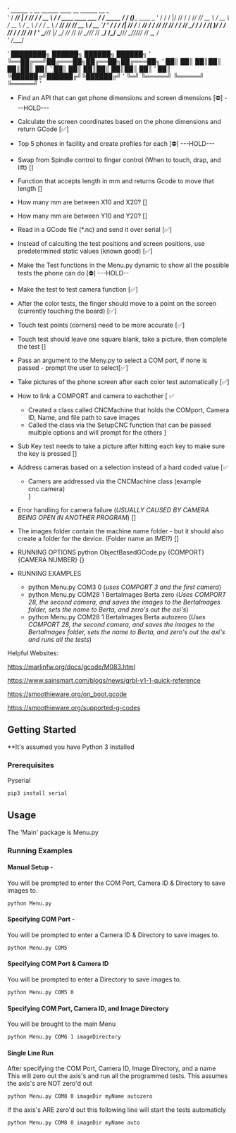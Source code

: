 '     ______ _   __ ______   ____   __                           ______             __   _              
'    / ____// | / // ____/  / __ \ / /_   ____   ____   ___     /_  __/___   _____ / /_ (_)____   ____ _
'   / /    /  |/ // /      / /_/ // __ \ / __ \ / __ \ / _ \     / /  / _ \ / ___// __// // __ \ / __ `/
'  / /___ / /|  // /___   / ____// / / // /_/ // / / //  __/    / /  /  __/(__  )/ /_ / // / / // /_/ / 
'  \____//_/ |_/ \____/  /_/    /_/ /_/ \____//_/ /_/ \___/    /_/   \___//____/ \__//_//_/ /_/ \__, /  
'                                                                                              /____/   




'  ████████╗ ██████╗ ██████╗  ██████╗ 
'  ╚══██╔══╝██╔═══██╗██╔══██╗██╔═══██╗
'     ██║   ██║   ██║██║  ██║██║   ██║
'     ██║   ██║   ██║██║  ██║██║   ██║
'     ██║   ╚██████╔╝██████╔╝╚██████╔╝
'     ╚═╝    ╚═════╝ ╚═════╝  ╚═════╝ 
'                                     
- Find an API that can get phone dimensions and screen dimensions [⛔] ---HOLD---
- Calculate the screen coordinates based on the phone dimensions and return GCode [✅]
- Top 5 phones in facility and create profiles for each [⛔] ---HOLD---
- Swap from Spindle control to finger control (When to touch, drap, and lift) []
- Function that accepts length in mm and returns Gcode to move that length []
- How many mm are between X10 and X20? []
- How many mm are between Y10 and Y20? []
- Read in a GCode file (*.nc) and send it over serial [✅] 
- Instead of calculting the test positions and screen positions, use predetermined static values (known good) [✅]
- Make the Test functions in the Menu.py dynamic to show all the possible tests the phone can do [⛔] ---HOLD--
- Make the test to test camera function [✅]
- After the color tests, the finger should move to a point on the screen (currently touching the board) [✅]
- Touch test points (corners) need to be more accurate [✅]
- Touch test should leave one square blank, take a picture, then complete the test []
- Pass an argument to the Meny.py to select a COM port, if none is passed - prompt the user to select[✅]
- Take pictures of the phone screen after each color test automatically [✅]
- How to link a COMPORT and camera to eachother [ ✅
    - Created a class called CNCMachine that holds the COMport, Camera ID, Name, and file path to save images
    - Called the class via the SetupCNC function that can be passed multiple options and will prompt for the others
    ]
- Sub Key test needs to take a picture after hitting each key to make sure the key is pressed []
- Address cameras based on a selection instead of a hard coded value [✅
    - Camers are addressed via the CNCMachine class (example cnc.camera)  
    ]
- Error handling for camera failure (*USUALLY CAUSED BY CAMERA BEING OPEN IN ANOTHER PROGRAM*) []
- The images folder contain the machine name folder - but it should also create a folder for the device. (Folder name an IMEI?) []


- RUNNING OPTIONS python ObjectBasedGCode.py {COMPORT} {CAMERA NUMBER} {}
- RUNNING EXAMPLES
    - python Menu.py COM3 0 (*uses COMPORT 3 and the first camera*)
    - python Menu.py COM28 1 BertaImages Berta zero (*Uses COMPORT 28, the second camera, and saves the images to the BertaImages folder, sets the name to Berta, and zero's out the axi's*)
    - python Menu.py COM28 1 BertaImages Berta autozero (*Uses COMPORT 28, the second camera, and saves the images to the BertaImages folder, sets the name to Berta, and zero's out the axi's and runs all the tests*)




Helpful Websites:

https://marlinfw.org/docs/gcode/M083.html

https://www.sainsmart.com/blogs/news/grbl-v1-1-quick-reference

https://smoothieware.org/on_boot.gcode

https://smoothieware.org/supported-g-codes


<!-- GETTING STARTED -->
## Getting Started
**It's assumed you have Python 3 installed
### Prerequisites

Pyserial
```sh
pip3 install serial
```

## Usage
The 'Main' package is Menu.py
### Running Examples
#### Manual Setup -  
You will be prompted to enter the COM Port, Camera ID & Directory to save images to.
```sh
python Menu.py
```
#### Specifying COM Port - 
You will be prompted to enter a Camera ID & Directory to save images to.
```sh
python Menu.py COM5
```

#### Specifying COM Port & Camera ID
You will be prompted to enter a Directory to save images to.
```sh
python Menu.py COM5 0
```

#### Specifying COM Port, Camera ID, and Image Directory
You will be brought to the main Menu
```sh
python Menu.py COM6 1 imageDirectory
```
#### Single Line Run
After specifying the COM Port, Camera ID, Image Directory, and a name
This will zero out the axis's and run all the programmed tests.
This assumes the axis's are NOT zero'd out
```sh
python Menu.py COM8 0 imageDir myName autozero
```
If the axis's ARE zero'd out this following line will start the tests automaticly
```sh
python Menu.py COM8 0 imageDir myName auto
```